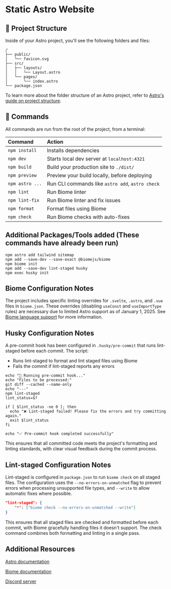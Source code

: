 # Static Astro Website

## 🚀 Project Structure

Inside of your Astro project, you'll see the following folders and files:

```text
/
├── public/
│   └── favicon.svg
├── src/
│   ├── layouts/
│   │   └── Layout.astro
│   └── pages/
│       └── index.astro
└── package.json
```

To learn more about the folder structure of an Astro project, refer to [Astro's guide on project structure](https://docs.astro.build/en/basics/project-structure/).

## 🧞 Commands

All commands are run from the root of the project, from a terminal:

| Command                   | Action                                           |
| :------------------------ | :----------------------------------------------- |
| `npm install`            | Installs dependencies                            |
| `npm dev`                | Starts local dev server at `localhost:4321`      |
| `npm build`              | Build your production site to `./dist/`          |
| `npm preview`            | Preview your build locally, before deploying     |
| `npm astro ...`          | Run CLI commands like `astro add`, `astro check` |
| `npm lint`               | Run Biome linter                                 |
| `npm lint-fix`           | Run Biome linter and fix issues                  |
| `npm format`             | Format files using Biome                         |
| `npm check`              | Run Biome checks with auto-fixes                 |

## Additional Packages/Tools added (These commands have already been run)

```shell
npm astro add tailwind sitemap
npm add --save-dev --save-exact @biomejs/biome
npm biome init
npm add --save-dev lint-staged husky
npm exec husky init
```

## Biome Configuration Notes

The project includes specific linting overrides for `.svelte`, `.astro`, and `.vue` files in `biome.json`. These overrides (disabling `useConst` and `useImportType` rules) are necessary due to limited Astro support as of January 1, 2025. See [Biome language support](https://biomejs.dev/internals/language-support/#html-super-languages-support) for more information.

## Husky Configuration Notes

A pre-commit hook has been configured in `.husky/pre-commit` that runs lint-staged before each commit. The script:

- Runs lint-staged to format and lint staged files using Biome
- Fails the commit if lint-staged reports any errors

```shell
echo "🚀 Running pre-commit hook..."
echo "Files to be processed:"
git diff --cached --name-only
echo "---"
npm lint-staged
lint_status=$?

if [ $lint_status -ne 0 ]; then
  echo "❌ Lint-staged failed! Please fix the errors and try committing again."
  exit $lint_status
fi

echo "✅ Pre-commit hook completed successfully"
```

This ensures that all committed code meets the project's formatting and linting standards, with clear visual feedback during the commit process.

## Lint-staged Configuration Notes

Lint-staged is configured in `package.json` to run `biome check` on all staged files. The configuration uses the `--no-errors-on-unmatched` flag to prevent errors when processing unsupported file types, and `--write` to allow automatic fixes where possible.

```json
"lint-staged": {
    "*": ["biome check --no-errors-on-unmatched --write"]
}
```

This ensures that all staged files are checked and formatted before each commit, with Biome gracefully handling files it doesn't support. The check command combines both formatting and linting in a single pass.

## Additional Resources

[Astro documentation](https://docs.astro.build)

[Biome documentation](https://biomejs.dev/guides/getting-started/)

[Discord server](https://astro.build/chat)
